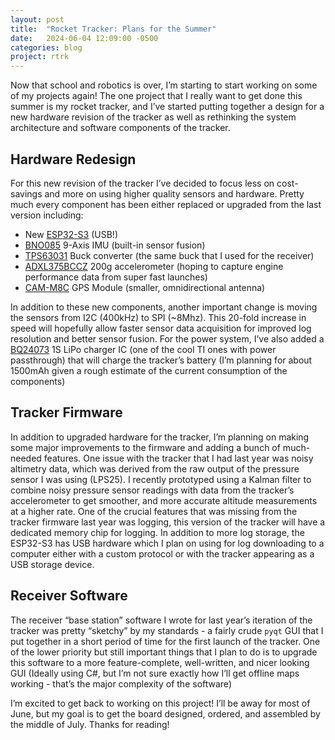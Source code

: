 ```yaml
---
layout: post
title:  "Rocket Tracker: Plans for the Summer"
date:   2024-06-04 12:09:00 -0500
categories: blog
project: rtrk
---
```

Now that school and robotics is over, I’m starting to start working on some of my projects again! The one project that I really want to get done this summer is my rocket tracker, and I’ve started putting together a design for a new hardware revision of the tracker as well as rethinking the system architecture and software components of the tracker.

## Hardware Redesign
For this new revision of the tracker I’ve decided to focus less on cost-savings and more on using higher quality sensors and hardware. Pretty much every component has been either replaced or upgraded from the last version including:

- New [ESP32-S3](https://www.digikey.com/en/products/detail/espressif-systems/ESP32-S3-WROOM-1U-N16/16162649) (USB!)
- [BNO085](https://www.digikey.com/en/products/detail/ceva-technologies-inc/BNO085/9445940) 9-Axis IMU (built-in sensor fusion)
- [TPS63031](https://www.digikey.com/en/products/detail/texas-instruments/TPS63031DSKR/2048021) Buck converter (the same buck that I used for the receiver)
- [ADXL375BCCZ](https://www.digikey.com/en/products/detail/analog-devices-inc/ADXL375BCCZ/4376342) 200g accelerometer (hoping to capture engine performance data from super fast launches)
- [CAM-M8C](https://www.digikey.com/en/products/detail/u-blox/CAM-M8C-0/6150647) GPS Module (smaller, omnidirectional antenna)
  
In addition to these new components, another important change is moving the sensors from I2C (400kHz) to SPI (~8Mhz). This 20-fold increase in speed will hopefully allow faster sensor data acquisition for improved log resolution and better sensor fusion. For the power system, I’ve also added a [BQ24073](https://www.digikey.com/en/products/detail/texas-instruments/BQ24073RGTR/2047265) 1S LiPo charger IC (one of the cool TI ones with power passthrough) that will charge the tracker’s battery (I’m planning for about 1500mAh given a rough estimate of the current consumption of the components)

## Tracker Firmware
In addition to upgraded hardware for the tracker, I’m planning on making some major improvements to the firmware and adding a bunch of much-needed features. One issue with the tracker that I had last year was noisy altimetry data, which was derived from the raw output of the pressure sensor I was using (LPS25). I recently prototyped using a Kalman filter to combine noisy pressure sensor readings with data from the tracker’s accelerometer to get smoother, and more accurate altitude measurements at a higher rate. One of the crucial features that was missing from the tracker firmware last year was logging, this version of the tracker will have a dedicated memory chip for logging. In addition to more log storage, the ESP32-S3 has USB hardware which I plan on using for log downloading to a computer either with a custom protocol or with the tracker appearing as a USB storage device. 

## Receiver Software
The receiver “base station” software I wrote for last year’s iteration of the tracker was pretty “sketchy” by my standards - a fairly crude `pyqt` GUI that I put together in a short period of time for the first launch of the tracker. One of the lower priority but still important things that I plan to do is to upgrade this software to a more feature-complete, well-written, and nicer looking GUI (Ideally using C#, but I’m not sure exactly how I’ll get offline maps working - that’s the major complexity of the software)

I’m excited to get back to working on this project! I’ll be away for most of June, but my goal is to get the board designed, ordered, and assembled by the middle of July. Thanks for reading!
